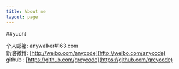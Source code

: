 ```yaml
---
title: About me
layout: page
---
```

  
##yucht   

个人邮箱: anywalker#163.com      
新浪微博: [http://weibo.com/anycode](http://weibo.com/anycode)      
github : [https://github.com/greycode](https://github.com/greycode)   